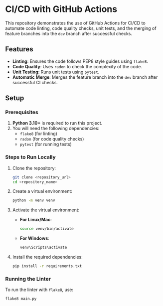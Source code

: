 # CI/CD with GitHub Actions

This repository demonstrates the use of GitHub Actions for CI/CD to automate code linting, code quality checks, unit tests, and the merging of feature branches into the `dev` branch after successful checks.

## Features

- **Linting**: Ensures the code follows PEP8 style guides using `flake8`.
- **Code Quality**: Uses `radon` to check the complexity of the code.
- **Unit Testing**: Runs unit tests using `pytest`.
- **Automatic Merge**: Merges the feature branch into the `dev` branch after successful CI checks.

## Setup

### Prerequisites

1. **Python 3.10+** is required to run this project.
2. You will need the following dependencies:
    - `flake8` (for linting)
    - `radon` (for code quality checks)
    - `pytest` (for running tests)

### Steps to Run Locally

1. Clone the repository:
    ```bash
    git clone <repository_url>
    cd <repository_name>
    ```

2. Create a virtual environment:
    ```bash
    python -m venv venv
    ```

3. Activate the virtual environment:

    - **For Linux/Mac**:
      ```bash
      source venv/bin/activate
      ```

    - **For Windows**:
      ```bash
      venv\Scripts\activate
      ```

4. Install the required dependencies:
    ```bash
    pip install -r requirements.txt
    ```

### Running the Linter

To run the linter with `flake8`, use:
```bash
flake8 main.py
